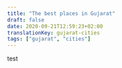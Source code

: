 ```yaml
---
title: "The best places in Gujarat"
draft: false
date: 2020-09-21T12:59:23+02:00
translationKey: gujarat-cities
tags: ["gujarat", "cities"] 
---
```


test